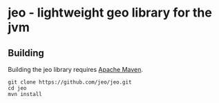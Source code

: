 # jeo - lightweight geo library for the jvm 

## Building

Building the jeo library requires [Apache Maven](http://maven.apache.org).

    git clone https://github.com/jeo/jeo.git
    cd jeo
    mvn install
